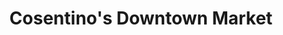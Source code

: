 ---
title: "Cosentino's Downtown Market"
url: /kansas-city/cosentinos-downtown-market/
shop: supermarket
---